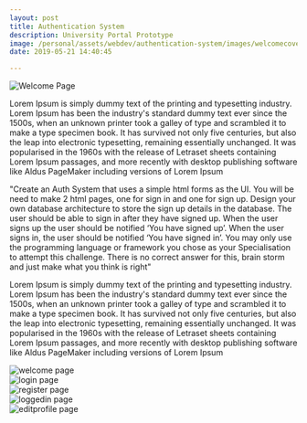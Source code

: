 ```yaml
---
layout: post
title: Authentication System
description: University Portal Prototype
image: /personal/assets/webdev/authentication-system/images/welcomecover.png
date: 2019-05-21 14:40:45

---
```

![Welcome Page](/personal/assets/webdev/authentication-system/images/welcome.png)

Lorem Ipsum is simply dummy text of the printing and typesetting industry. Lorem Ipsum has been the industry's standard dummy text ever since the 1500s, when an unknown printer took a galley of type and scrambled it to make a type specimen book. It has survived not only five centuries, but also the leap into electronic typesetting, remaining essentially unchanged. It was popularised in the 1960s with the release of Letraset sheets containing Lorem Ipsum passages, and more recently with desktop publishing software like Aldus PageMaker including versions of Lorem Ipsum


"Create an Auth System that uses a simple html forms as the UI. You will be need to make 2 html pages, one for sign in and one for sign up. Design your own database architecture to store the sign up details in the database. The user should be able to sign in after they have signed up. When the user signs up the user should be notified ‘You have signed up’. When the user signs in, the user should be notified ‘You have signed in’. You may only use the programming language or framework you chose as your Specialisation to attempt this challenge. There is no correct answer for this, brain storm and just make what you think is right"

Lorem Ipsum is simply dummy text of the printing and typesetting industry. Lorem Ipsum has been the industry's standard dummy text ever since the 1500s, when an unknown printer took a galley of type and scrambled it to make a type specimen book. It has survived not only five centuries, but also the leap into electronic typesetting, remaining essentially unchanged. It was popularised in the 1960s with the release of Letraset sheets containing Lorem Ipsum passages, and more recently with desktop publishing software like Aldus PageMaker including versions of Lorem Ipsum

<div class="box alt">
	<div class="row 50% uniform">
		<div class="6u"><span class="image fit"><img src="/personal/assets/webdev/authentication-system/images/welcome.png" alt="welcome page" /></span></div>
		<div class="6u"><span class="image fit"><img src="/personal/assets/webdev/authentication-system/images/login.png" alt="login page" /></span></div>
		<div class="u$"><span class="image fit"><img src="/personal/assets/webdev/authentication-system/images/register.png" alt="register page" /></span></div>
        <div class="6u"><span class="image fit"><img src="/personal/assets/webdev/authentication-system/images/loggedin.png" alt="loggedin page" /></span></div>
		<div class="6u"><span class="image fit"><img src="/personal/assets/webdev/authentication-system/images/editprofile.png" alt="editprofile page" /></span></div>
	</div>
</div>